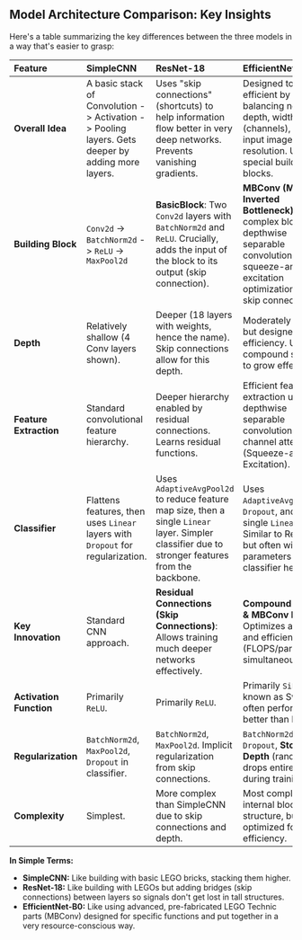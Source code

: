## Model Architecture Comparison: Key Insights

Here's a table summarizing the key differences between the three models in a way that's easier to grasp:

| Feature                 | SimpleCNN                                     | ResNet-18                                         | EfficientNet-B0                                       |
| :---------------------- | :-------------------------------------------- | :------------------------------------------------ | :---------------------------------------------------- |
| **Overall Idea**        | A basic stack of Convolution -> Activation -> Pooling layers. Gets deeper by adding more layers. | Uses "skip connections" (shortcuts) to help information flow better in very deep networks. Prevents vanishing gradients. | Designed to be efficient by carefully balancing network depth, width (channels), and input image resolution. Uses special building blocks. |
| **Building Block**      | `Conv2d` -> `BatchNorm2d` -> `ReLU` -> `MaxPool2d` | **BasicBlock**: Two `Conv2d` layers with `BatchNorm2d` and `ReLU`. Crucially, adds the input of the block to its output (skip connection). | **MBConv (Mobile Inverted Bottleneck)**: A more complex block using depthwise separable convolutions, squeeze-and-excitation optimization, and skip connections. |
| **Depth**               | Relatively shallow (4 Conv layers shown).     | Deeper (18 layers with weights, hence the name). Skip connections allow for this depth. | Moderately deep, but designed for efficiency. Uses compound scaling to grow effectively. |
| **Feature Extraction**  | Standard convolutional feature hierarchy.     | Deeper hierarchy enabled by residual connections. Learns residual functions. | Efficient feature extraction using depthwise separable convolutions and channel attention (Squeeze-and-Excitation). |
| **Classifier**          | Flattens features, then uses `Linear` layers with `Dropout` for regularization. | Uses `AdaptiveAvgPool2d` to reduce feature map size, then a single `Linear` layer. Simpler classifier due to stronger features from the backbone. | Uses `AdaptiveAvgPool2d`, `Dropout`, and a single `Linear` layer. Similar to ResNet but often with fewer parameters in the classifier head. |
| **Key Innovation**      | Standard CNN approach.                        | **Residual Connections (Skip Connections)**: Allows training much deeper networks effectively. | **Compound Scaling & MBConv Blocks**: Optimizes accuracy and efficiency (FLOPS/parameters) simultaneously. |
| **Activation Function** | Primarily `ReLU`.                             | Primarily `ReLU`.                                 | Primarily `SiLU` (also known as Swish), often performs better than ReLU. |
| **Regularization**      | `BatchNorm2d`, `MaxPool2d`, `Dropout` in classifier. | `BatchNorm2d`, `MaxPool2d`. Implicit regularization from skip connections. | `BatchNorm2d`, `Dropout`, **Stochastic Depth** (randomly drops entire blocks during training). |
| **Complexity**          | Simplest.                                     | More complex than SimpleCNN due to skip connections and depth. | Most complex internal block structure, but highly optimized for efficiency. |

**In Simple Terms:**

*   **SimpleCNN:** Like building with basic LEGO bricks, stacking them higher.
*   **ResNet-18:** Like building with LEGOs but adding bridges (skip connections) between layers so signals don't get lost in tall structures.
*   **EfficientNet-B0:** Like using advanced, pre-fabricated LEGO Technic parts (MBConv) designed for specific functions and put together in a very resource-conscious way.